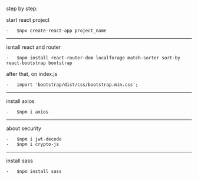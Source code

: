 step by step:

start react project
    
    -   $npx create-react-app project_name

<hr>
isntall react and router 

    -   $npm install react-router-dom localforage match-sorter sort-by react-bootstrap bootstrap

after that, on index.js

    -   import 'bootstrap/dist/css/bootstrap.min.css';

<hr>
install axios 

    -   $npm i axios


<hr>

about security

    -   $npm i jwt-decode
    -   $npm i crypto-js

<hr>

install sass

    -   $npm install sass